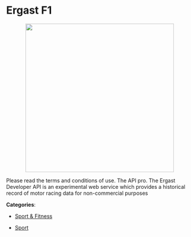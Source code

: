 # Ergast F1
<p align="center">
    <img width="400" src="https://raw.githubusercontent.com/apis-list/apis-list/apis/ergast-f1/logo_256x256.png" />
</p>

Please read the terms and conditions of use.  The API pro. The Ergast Developer API is an experimental web service which provides a historical record of motor racing data for non-commercial purposes



**Categories**:

- [Sport & Fitness](https://github.com/apis-list/apis-list#sport-and-fitness)

- [Sport](https://github.com/apis-list/apis-list#sport)



